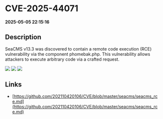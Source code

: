 # CVE-2025-44071

**2025-05-05 22:15:16**

## Description
SeaCMS v13.3 was discovered to contain a remote code execution (RCE) vulnerability via the component phomebak.php. This vulnerability allows attackers to execute arbitrary code via a crafted request.

![](https://img.shields.io/static/v1?label=Score&message=9.8&color=red)
![](https://img.shields.io/static/v1?label=Severity&message=CRITICAL&color=red)
![](https://img.shields.io/static/v1?label=CWE&message=RCE&color=green)

## Links
- [https://github.com/202110420106/CVE/blob/master/seacms/seacms_rce.md](https://github.com/202110420106/CVE/blob/master/seacms/seacms_rce.md)
